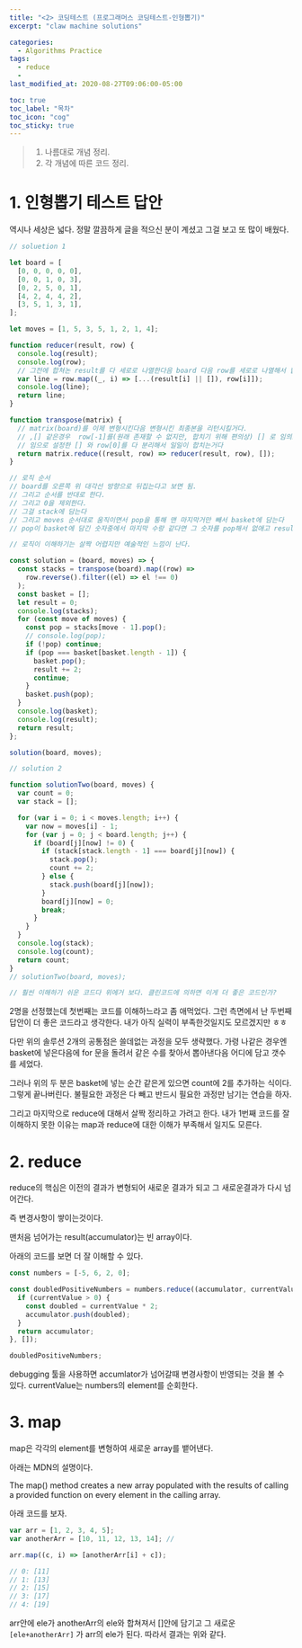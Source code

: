 ```yaml
---
title: "<2> 코딩테스트 (프로그래머스 코딩테스트-인형뽑기)"
excerpt: "claw machine solutions"

categories:
  - Algorithms Practice
tags:
  - reduce
  -
last_modified_at: 2020-08-27T09:06:00-05:00

toc: true
toc_label: "목차"
toc_icon: "cog"
toc_sticky: true
---
```


> 1. 나름대로 개념 정리.
> 2. 각 개념에 따른 코드 정리.

# 1. 인형뽑기 테스트 답안

역시나 세상은 넓다. 정말 깔끔하게 글을 적으신 분이 계셨고 그걸 보고 또 많이 배웠다.

```javascript
// soluetion 1

let board = [
  [0, 0, 0, 0, 0],
  [0, 0, 1, 0, 3],
  [0, 2, 5, 0, 1],
  [4, 2, 4, 4, 2],
  [3, 5, 1, 3, 1],
];

let moves = [1, 5, 3, 5, 1, 2, 1, 4];

function reducer(result, row) {
  console.log(result);
  console.log(row);
  // 그전에 합쳐논 result를 다 세로로 나열한다음 board 다음 row를 세로로 나열해서 합치는 작업이다.
  var line = row.map((_, i) => [...(result[i] || []), row[i]]);
  console.log(line);
  return line;
}

function transpose(matrix) {
  // matrix(board)를 이제 변형시킨다음 변형시킨 최종본을 리턴시킬거다.
  // ,[] 같은경우  row[-1]를(원래 존재할 수 없지만, 합치기 위해 편의상) [] 로 임의로 설정해주는거다.
  // 임으로 설정한 [] 와 row[0]를 다 분리해서 일일이 합치는거다
  return matrix.reduce((result, row) => reducer(result, row), []);
}

// 로직 순서
// board를 오른쪽 위 대각선 방향으로 뒤집는다고 보면 됨.
// 그리고 순서를 반대로 한다.
// 그리고 0을 제외한다.
// 그걸 stack에 담는다
// 그리고 moves 순서대로 움직이면서 pop을 통해 맨 마지막거만 빼서 basket에 담는다
// pop이 basket에 담긴 숫자중에서 마지막 수랑 같다면 그 숫자를 pop해서 없애고 result에 2를 더함

// 로직이 이해하기는 살짝 어렵지만 예술적인 느낌이 난다.

const solution = (board, moves) => {
  const stacks = transpose(board).map((row) =>
    row.reverse().filter((el) => el !== 0)
  );
  const basket = [];
  let result = 0;
  console.log(stacks);
  for (const move of moves) {
    const pop = stacks[move - 1].pop();
    // console.log(pop);
    if (!pop) continue;
    if (pop === basket[basket.length - 1]) {
      basket.pop();
      result += 2;
      continue;
    }
    basket.push(pop);
  }
  console.log(basket);
  console.log(result);
  return result;
};

solution(board, moves);

// solution 2

function solutionTwo(board, moves) {
  var count = 0;
  var stack = [];

  for (var i = 0; i < moves.length; i++) {
    var now = moves[i] - 1;
    for (var j = 0; j < board.length; j++) {
      if (board[j][now] != 0) {
        if (stack[stack.length - 1] === board[j][now]) {
          stack.pop();
          count += 2;
        } else {
          stack.push(board[j][now]);
        }
        board[j][now] = 0;
        break;
      }
    }
  }
  console.log(stack);
  console.log(count);
  return count;
}
// solutionTwo(board, moves);

// 훨씬 이해하기 쉬운 코드다 위에거 보다. 클린코드에 의하면 이게 더 좋은 코드인가?
```

2명을 선정했는데 첫번째는 코드를 이해하느라고 좀 애먹었다. 그런 측면에서 난 두번째 답안이 더 좋은 코드라고 생각한다. 내가 아직 실력이 부족한것일지도 모르겠지만 ㅎㅎ

다만 위의 솔루션 2개의 공통점은 쓸데없는 과정을 모두 생략했다. 가령 나같은 경우엔 basket에 넣은다음에 for 문을 돌려서 같은 수를 찾아서 뽑아낸다음 어디에 담고 갯수를 세었다.

그러나 위의 두 분은 basket에 넣는 순간 같은게 있으면 count에 2를 추가하는 식이다. 그렇게 끝나버린다. 불필요한 과정은 다 빼고 반드시 필요한 과정만 남기는 연습을 하자.

그리고 마지막으로 reduce에 대해서 살짝 정리하고 가려고 한다. 내가 1번째 코드를 잘 이해하지 못한 이유는 map과 reduce에 대한 이해가 부족해서 일지도 모른다.

# 2. reduce

reduce의 핵심은 이전의 결과가 변형되어 새로운 결과가 되고 그 새로운결과가 다시 넘어간다.

즉 변경사항이 쌓이는것이다.

맨처음 넘어가는 result(accumulator)는 빈 array이다.

아래의 코드를 보면 더 잘 이해할 수 있다.

```javascript
const numbers = [-5, 6, 2, 0];

const doubledPositiveNumbers = numbers.reduce((accumulator, currentValue) => {
  if (currentValue > 0) {
    const doubled = currentValue * 2;
    accumulator.push(doubled);
  }
  return accumulator;
}, []);

doubledPositiveNumbers;
```

debugging 툴을 사용하면 accumlator가 넘어갈때 변경사항이 반영되는 것을 볼 수 있다. currentValue는 numbers의 element를 순회한다.

# 3. map

map은 각각의 element를 변형하여 새로운 array를 뱉어낸다.

아래는 MDN의 설명이다.

The map() method creates a new array populated with the results of calling a provided function on every element in the calling array.

아래 코드를 보자.

```javascript
var arr = [1, 2, 3, 4, 5];
var anotherArr = [10, 11, 12, 13, 14]; //

arr.map((c, i) => [anotherArr[i] + c]);

// 0: [11]
// 1: [13]
// 2: [15]
// 3: [17]
// 4: [19]
```

arr안에 ele가 anotherArr의 ele와 합쳐져서 []안에 담기고 그 새로운 `[ele+anotherArr]` 가 arr의 ele가 된다. 따라서 결과는 위와 같다.
